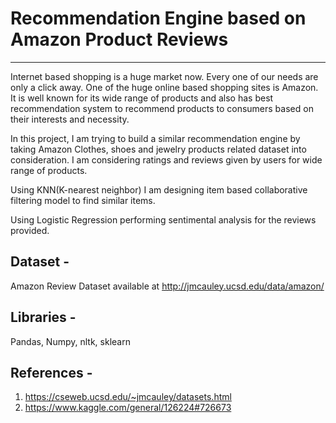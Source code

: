 # Recommendation Engine based on Amazon Product Reviews
__________________________________________________________________________________________________________________________

Internet based shopping is a huge market now. Every one of our needs are only a click away. One of the huge online based shopping sites is Amazon. It is well known for its wide range of products and also has best recommendation system to recommend products to consumers based on their interests and necessity. 

In this project, I am trying to build a similar recommendation engine by taking Amazon Clothes, shoes and jewelry products related dataset into consideration. I am considering ratings and reviews given by users for wide range of products. 

Using KNN(K-nearest neighbor) I am designing item based collaborative filtering model to find similar items.     

Using Logistic Regression performing sentimental analysis for the reviews provided.

## Dataset - 
Amazon Review Dataset available at http://jmcauley.ucsd.edu/data/amazon/

## Libraries -
Pandas, Numpy, nltk, sklearn

## References - 
1. https://cseweb.ucsd.edu/~jmcauley/datasets.html
2. https://www.kaggle.com/general/126224#726673
